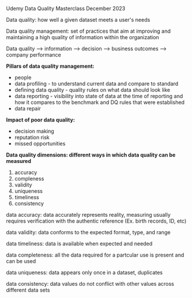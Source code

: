 Udemy
Data Quality Masterclass
December 2023


Data quality: how well a given dataset meets a user's needs

Data quality management: set of practices that aim at improving and maintaining a high quality of information within the organization

Data quality --> information --> decision --> business outcomes --> company performance

**Pillars of data quality management:**
- people
- data profiling - to understand current data and compare to standard 
- defining data quality - quality rules on what data should look like
- data reporting - visibility into state of data at the time of reporting and how it compares to the benchmark and DQ rules that were established 
- data repair

**Impact of poor data quality:**
- decision making
- reputation risk
- missed opportunities

**Data quality dimensions: different ways in which data quality can be measured**
1. accuracy
2. compleness
3. validity
4. uniqueness
5. timeliness
6. consistency

data accuracy: data accurately represents reality, measuring usually requires verification with the authentic reference (Ex. birth records, ID, etc)

data validity: data conforms to the expected format, type, and range

data timeliness: data is available when expected and needed

data completeness: all the data required for a partcular use is present and can be used 

data uniqueness: data appears only once in a dataset, duplicates

data consistency: data values do not conflict with other values across different data sets 

